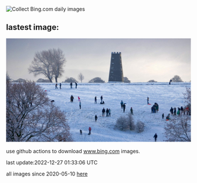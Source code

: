 ![Collect Bing.com daily images](https://github.com/counter2015/bing-daily-images/workflows/Collect%20Bing.com%20daily%20images/badge.svg)
## lastest image:
![](images/BeverleyWestwood.jpg)

use github actions to download www.bing.com images.

last update:2022-12-27 01:33:06 UTC

all images since 2020-05-10 [here](https://github.com/counter2015/bing-daily-images/tree/master/images) 
